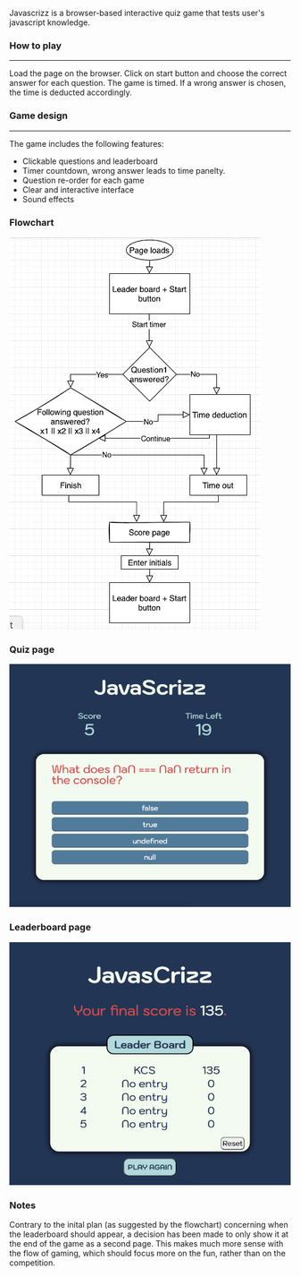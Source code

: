 Javascrizz is a browser-based interactive quiz game that tests user's javascript knowledge.

### How to play

---

Load the page on the browser. Click on start button and choose the correct answer for each question. The game is timed. If a wrong answer is chosen, the time is deducted accordingly.

### Game design

---

The game includes the following features:

- Clickable questions and leaderboard
- Timer countdown, wrong answer leads to time panelty.
- Question re-order for each game
- Clear and interactive interface
- Sound effects

### Flowchart

![the diagram of javaScrizz program flow](./assets/flowchart.png)

### Quiz page

![the question page](./assets/question-page.png)

### Leaderboard page

![the leaderboard page](./assets/leaderboard.png)

### Notes

Contrary to the inital plan (as suggested by the flowchart) concerning when the leaderboard should appear, a decision has been made to only show it at the end of the game as a second page. This makes much more sense with the flow of gaming, which should focus more on the fun, rather than on the competition.

